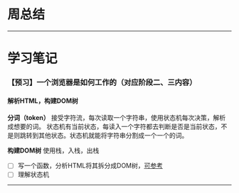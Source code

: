 # 周总结

----
# 学习笔记
### 【预习】一个浏览器是如何工作的（对应阶段二、三内容）

#### 解析HTML，构建DOM树

**分词（token）**
接受字符流，每次读取一个字符串，使用状态机每次决策，解析成想要的词。
状态机有当前状态，每读入一个字符都去判断是否是当前状态，不是则跳转到其他状态。状态机就能将字符串分割成一个一个的词。

**构建DOM树**
使用栈，入栈，出栈

- [ ] 写一个函数，分析HTML将其拆分成DOM树，[可参考](https://github.com/aimergenge/toy-html-parser)
- [ ] 理解状态机

---
